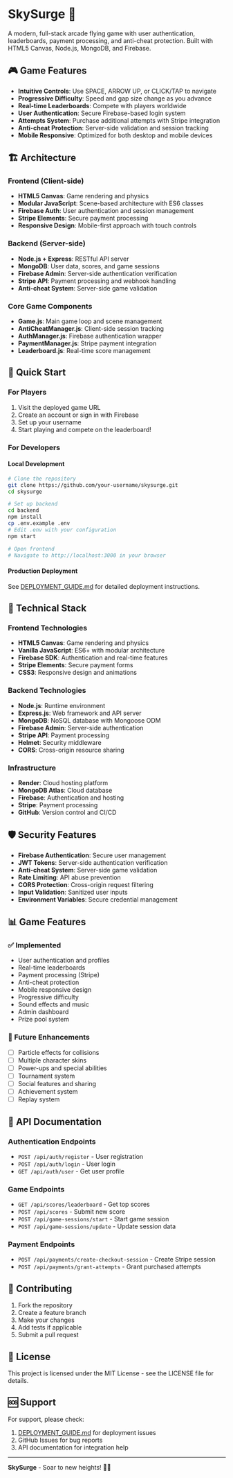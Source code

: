 # SkySurge 🦅

A modern, full-stack arcade flying game with user authentication, leaderboards, payment processing, and anti-cheat protection. Built with HTML5 Canvas, Node.js, MongoDB, and Firebase.

## 🎮 Game Features

- **Intuitive Controls**: Use SPACE, ARROW UP, or CLICK/TAP to navigate
- **Progressive Difficulty**: Speed and gap size change as you advance
- **Real-time Leaderboards**: Compete with players worldwide
- **User Authentication**: Secure Firebase-based login system
- **Attempts System**: Purchase additional attempts with Stripe integration
- **Anti-cheat Protection**: Server-side validation and session tracking
- **Mobile Responsive**: Optimized for both desktop and mobile devices

## 🏗️ Architecture

### Frontend (Client-side)
- **HTML5 Canvas**: Game rendering and physics
- **Modular JavaScript**: Scene-based architecture with ES6 classes
- **Firebase Auth**: User authentication and session management
- **Stripe Elements**: Secure payment processing
- **Responsive Design**: Mobile-first approach with touch controls

### Backend (Server-side)
- **Node.js + Express**: RESTful API server
- **MongoDB**: User data, scores, and game sessions
- **Firebase Admin**: Server-side authentication verification
- **Stripe API**: Payment processing and webhook handling
- **Anti-cheat System**: Server-side game validation

### Core Game Components
- **Game.js**: Main game loop and scene management
- **AntiCheatManager.js**: Client-side session tracking
- **AuthManager.js**: Firebase authentication wrapper
- **PaymentManager.js**: Stripe payment integration
- **Leaderboard.js**: Real-time score management

## 🚀 Quick Start

### For Players
1. Visit the deployed game URL
2. Create an account or sign in with Firebase
3. Set up your username
4. Start playing and compete on the leaderboard!

### For Developers

#### Local Development
```bash
# Clone the repository
git clone https://github.com/your-username/skysurge.git
cd skysurge

# Set up backend
cd backend
npm install
cp .env.example .env
# Edit .env with your configuration
npm start

# Open frontend
# Navigate to http://localhost:3000 in your browser
```

#### Production Deployment
See [DEPLOYMENT_GUIDE.md](DEPLOYMENT_GUIDE.md) for detailed deployment instructions.

## 🔧 Technical Stack

### Frontend Technologies
- **HTML5 Canvas**: Game rendering and physics
- **Vanilla JavaScript**: ES6+ with modular architecture
- **Firebase SDK**: Authentication and real-time features
- **Stripe Elements**: Secure payment forms
- **CSS3**: Responsive design and animations

### Backend Technologies
- **Node.js**: Runtime environment
- **Express.js**: Web framework and API server
- **MongoDB**: NoSQL database with Mongoose ODM
- **Firebase Admin**: Server-side authentication
- **Stripe API**: Payment processing
- **Helmet**: Security middleware
- **CORS**: Cross-origin resource sharing

### Infrastructure
- **Render**: Cloud hosting platform
- **MongoDB Atlas**: Cloud database
- **Firebase**: Authentication and hosting
- **Stripe**: Payment processing
- **GitHub**: Version control and CI/CD

## 🛡️ Security Features

- **Firebase Authentication**: Secure user management
- **JWT Tokens**: Server-side authentication verification
- **Anti-cheat System**: Server-side game validation
- **Rate Limiting**: API abuse prevention
- **CORS Protection**: Cross-origin request filtering
- **Input Validation**: Sanitized user inputs
- **Environment Variables**: Secure credential management

## 📊 Game Features

### ✅ Implemented
- User authentication and profiles
- Real-time leaderboards
- Payment processing (Stripe)
- Anti-cheat protection
- Mobile responsive design
- Progressive difficulty
- Sound effects and music
- Admin dashboard
- Prize pool system

### 🔮 Future Enhancements
- [ ] Particle effects for collisions
- [ ] Multiple character skins
- [ ] Power-ups and special abilities
- [ ] Tournament system
- [ ] Social features and sharing
- [ ] Achievement system
- [ ] Replay system

## 📝 API Documentation

### Authentication Endpoints
- `POST /api/auth/register` - User registration
- `POST /api/auth/login` - User login
- `GET /api/auth/user` - Get user profile

### Game Endpoints
- `GET /api/scores/leaderboard` - Get top scores
- `POST /api/scores` - Submit new score
- `POST /api/game-sessions/start` - Start game session
- `POST /api/game-sessions/update` - Update session data

### Payment Endpoints
- `POST /api/payments/create-checkout-session` - Create Stripe session
- `POST /api/payments/grant-attempts` - Grant purchased attempts

## 🤝 Contributing

1. Fork the repository
2. Create a feature branch
3. Make your changes
4. Add tests if applicable
5. Submit a pull request

## 📄 License

This project is licensed under the MIT License - see the LICENSE file for details.

## 🆘 Support

For support, please check:
1. [DEPLOYMENT_GUIDE.md](DEPLOYMENT_GUIDE.md) for deployment issues
2. GitHub Issues for bug reports
3. API documentation for integration help

---

**SkySurge** - Soar to new heights! 🦅✨
